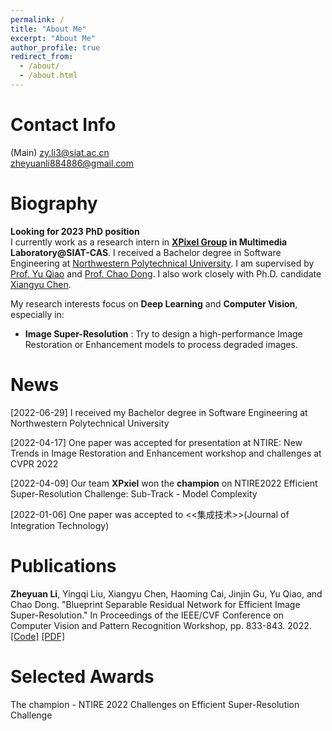 ```yaml
---
permalink: /
title: "About Me"
excerpt: "About Me"
author_profile: true
redirect_from: 
  - /about/
  - /about.html
---
```

Contact Info
======
(Main) zy.li3@siat.ac.cn  
zheyuanli884886@gmail.com  

Biography
======
**Looking for 2023 PhD position**  
I currently work as a research intern in **[XPixel Group](http://xpixel.group/index.html) in Multimedia Laboratory@SIAT-CAS**.
I received a Bachelor degree in Software Engineering at 
[Northwestern Polytechnical University](https://en.nwpu.edu.cn/).
I am supervised by [Prof. Yu Qiao](http://mmlab.siat.ac.cn/yuqiao)
and [Prof. Chao Dong](http://xpixel.group/2010/01/20/chaodong.html).
I also work closely with Ph.D. candidate [Xiangyu Chen](https://chxy95.github.io/).  

My research interests focus on **Deep Learning** and **Computer Vision**, especially in:  
+ **Image Super-Resolution** : Try to design a high-performance Image Restoration or Enhancement models to 
  process degraded images.
  



News
======
[2022-06-29] I received my Bachelor degree in Software Engineering at Northwestern Polytechnical University

[2022-04-17] One paper was accepted for presentation at NTIRE: New Trends in Image Restoration and Enhancement workshop and challenges at CVPR 2022  

[2022-04-09] Our team __XPxiel__ won the __champion__ on NTIRE2022 Efficient Super-Resolution Challenge: Sub-Track - Model Complexity  

[2022-01-06] One paper was accepted to <<集成技术>>(Journal of Integration Technology)


Publications
======
**Zheyuan Li**, Yingqi Liu, Xiangyu Chen, Haoming Cai, Jinjin Gu, Yu Qiao, and Chao Dong. 
"Blueprint Separable Residual Network for Efficient Image Super-Resolution."
In Proceedings of the IEEE/CVF Conference on Computer Vision and Pattern Recognition Workshop, pp. 833-843. 2022.  
[[Code]](https://github.com/xiaom233/BSRN) 
[[PDF]](https://openaccess.thecvf.com/content/CVPR2022W/NTIRE/papers/Li_Blueprint_Separable_Residual_Network_for_Efficient_Image_Super-Resolution_CVPRW_2022_paper.pdf)

Selected Awards
======
The champion - NTIRE 2022 Challenges on Efficient Super-Resolution Challenge